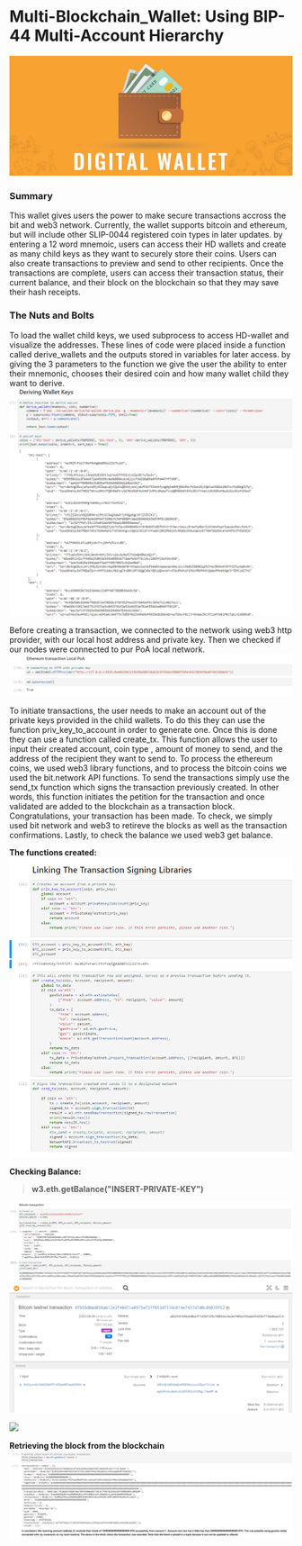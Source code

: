# Multi-Blockchain_Wallet: Using BIP-44 Multi-Account Hierarchy 

![](Images/DW.jpg)

### Summary
This wallet gives users the power to make secure transactions accross the bit and web3 network. Currently, the wallet supports bitcoin and ethereum, but will include other SLIP-0044 registered coin types in later updates. by entering a 12 word mnemoic, users can access their HD wallets and create as many child keys as they want to securely store their coins. Users can also create transactions to preview and send to other recipients. Once the transactions are complete, users can access their transaction status, their current balance, and their block on the blockchain so that they may save their hash receipts.

### The Nuts and Bolts
To load the wallet child keys, we used subprocess to access HD-wallet and visualize the addresses. These lines of code were placed inside a function called derive_wallets and the outputs stored in variables for later access. by giving the 3 parameters to the function we give the user the ability to enter their mnemonic, chooses their desired coin and how many wallet child they want to derive.  
![](Images/php_python.png)

Before creating a transaction, we connected to the network using web3 http provider, with our local host address and private key. Then we checked if our nodes were connected to pur PoA local network.
![](Images/connecting.png)

To initiate transactions, the user needs to make an account out of the private keys provided in the child wallets. To do this they can use the function priv_key_to_account in order to generate one. Once this is done they can use a function called create_tx. This function allows the user to input their created account, coin type , amount of money to send, and the address of the recipient they want to send to. To process the ethereum coins, we used web3 library functions, and to process the bitcoin coins we used the bit.network API functions. To send the transactions simply use the send_tx function which signs the transaction previously created. In other words, this function initiates the petition for the transaction and once validated are added to the blockchain as a transaction block. Congratulations, your transaction has been made. To check, we simply used bit network and web3 to retireve the blocks as well as the transaction confirmations. Lastly, to check the balance we used web3 get balance. 

**The functions created:**
![](Images/functions.png)

**Checking Balance:**
  > **w3.eth.getBalance("INSERT-PRIVATE-KEY")**

![](Images/bitcoin_t.png)
![](Images/bitproof.png)

![](Images/ETH_transact.png)

**Retrieving the block from the blockchain**
![](Images/block.png)
